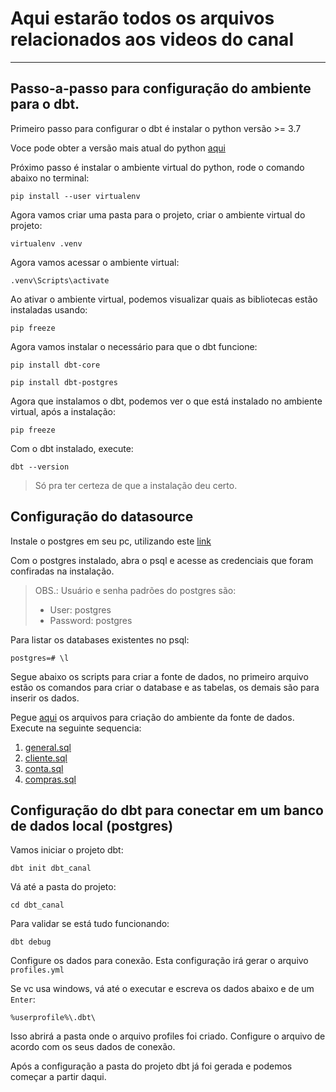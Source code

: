 # Aqui estarão todos os arquivos relacionados aos videos do canal

____

## Passo-a-passo para configuração do ambiente para o **dbt**.

Primeiro passo para configurar o dbt é instalar o python versão >= 3.7

Voce pode obter a versão mais atual do python [aqui](https://www.python.org/downloads/)

Próximo passo é instalar o ambiente virtual do python, rode o comando abaixo no terminal:

``` shell
pip install --user virtualenv
```

Agora vamos criar uma pasta para o projeto, criar o ambiente virtual do projeto:

``` shell
virtualenv .venv
```

Agora vamos acessar o ambiente virtual:

``` shell
.venv\Scripts\activate
```
Ao ativar o ambiente virtual, podemos visualizar quais as bibliotecas estão instaladas usando:


``` shell
pip freeze
```

Agora vamos instalar o necessário para que o dbt funcione:


``` shell
pip install dbt-core
```

``` shell
pip install dbt-postgres
```

Agora que instalamos o dbt, podemos ver o que está instalado no ambiente virtual, após a instalação:

``` shell
pip freeze
```

Com o dbt instalado, execute:

``` shell
dbt --version
```
> Só pra ter certeza de que a instalação deu certo.

## Configuração do datasource 

Instale o postgres em seu pc, utilizando este [link](https://www.postgresql.org/download/)

Com o postgres instalado, abra o psql e acesse as credenciais que foram confiradas na instalação.
> OBS.: Usuário e senha padrões do postgres são: 
>-  User: postgres
>- Password: postgres

Para listar os databases existentes no psql:
``` shell
postgres=# \l
```
Segue abaixo os scripts para criar a fonte de dados, no primeiro arquivo estão os comandos para criar o database e as tabelas, os demais são para inserir os dados.

Pegue [aqui](./sql_source/) os arquivos para criação do ambiente da fonte de dados. Execute na seguinte sequencia:
1. [general.sql](./sql_source/general.sql)
2. [cliente.sql](./sql_source/cliente.sql)
3. [conta.sql](./sql_source/conta.sql)
4. [compras.sql](./sql_source/compras.sql)

## Configuração do **dbt** para conectar em um banco de dados local (postgres)

Vamos iniciar o projeto dbt:

``` shell
dbt init dbt_canal
```
Vá até a pasta do projeto:

``` shell
cd dbt_canal
``` 
Para validar se está tudo funcionando:
``` shell
dbt debug
``` 

Configure os dados para conexão. Esta configuração irá gerar o arquivo `profiles.yml`

Se vc usa windows, vá até o executar e escreva os dados abaixo e de um `Enter`:

``` shell
%userprofile%\.dbt\
```
Isso abrirá a pasta onde o arquivo profiles foi criado. Configure o arquivo de acordo com os seus dados de conexão.

Após a configuração a pasta do projeto dbt já foi gerada e podemos começar a partir daqui.

